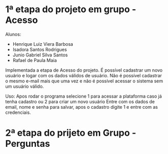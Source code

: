 # 1ª etapa do projeto em grupo - Acesso

Alunos:
- Henrique Luiz Viera Barbosa
- Isadora Santos Rodrigues
- Junio Gabriel Silva Santos
- Rafael de Paula Maia

Implementada a etapa de Acesso do projeto. É possível cadastrar um novo usuário e logar com os dados válidos de usuário. Não é possível cadastrar o mesmo e-mail mais que uma vez e não é possível acessar o sistema sem um usuário válido.

Uso: Apos rodar o programa selecione 1 para acessar a plataforma caso já tenha cadastro ou 2 para criar um novo usuário
Entre com os dados de email, nome e senha para salvar, apos o cadastro digite 1 e entre com as credenciais.

# 2ª etapa do prijeto em Grupo - Perguntas

